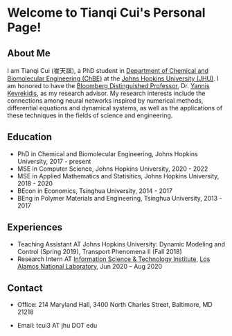 # Welcome to Tianqi Cui's Personal Page!

## About Me

I am Tianqi Cui (崔天祺), a PhD student in [Department of Chemical and Biomolecular Engineering (ChBE)](https://engineering.jhu.edu/chembe/) at the [Johns Hopkins University (JHU)](https://www.jhu.edu/). I am honored to have the [Bloomberg Distinguished Professor](https://research.jhu.edu/bloomberg-distinguished-professorships/), Dr. [Yannis Kevrekidis](https://engineering.jhu.edu/faculty/ioannis-kevrekidis/), as my research advisor. My research interests include the connections among neural networks inspired by numerical methods, differential equations and dynamical systems, as well as the applications of these techniques in the fields of science and engineering.

## Education

- PhD in Chemical and Biomolecular Engineering, Johns Hopkins University, 2017 - present
- MSE in Computer Science, Johns Hopkins University, 2020 - 2022
- MSE in Applied Mathematics and Statisitics, Johns Hopkins University, 2018 - 2020
- BEcon in Economics, Tsinghua University, 2014 - 2017
- BEng in Polymer Materials and Engineering, Tsinghua University, 2013 - 2017

## Experiences

- Teaching Assistant AT Johns Hopkins University: Dynamic Modeling and Control (Spring 2019), Transport Phenomena II (Fall 2018)
- Research Intern AT [Information Science & Technology Institute](https://www.lanl.gov/projects/national-security-education-center/information-science-technology/index.php), [Los Alamos National Laboratory](https://www.lanl.gov), Jun 2020 – Aug 2020

## Contact
- Office: 214 Maryland Hall, 3400 North Charles Street, Baltimore, MD 21218

- Email: tcui3 AT jhu DOT edu

<!-- 1. Numbered
2. List

**Bold** and _Italic_ and `Code` text

[Link](url) and ![Image](src)
``` -->
